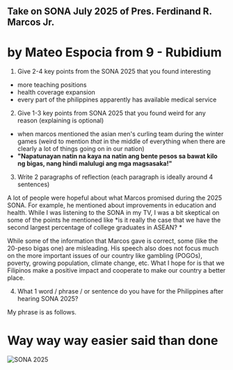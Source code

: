## Take on SONA July 2025 of Pres. Ferdinand R. Marcos Jr.
# by Mateo Espocia from 9 - Rubidium

1. Give 2-4 key points from the SONA 2025 that you found interesting

- more teaching positions
- health coverage expansion
- every part of the philippines apparently has available medical service

2. Give 1-3 key points from SONA 2025 that you found weird for any reason (explaining is optional)

- when marcos mentioned the asian men's curling team during the winter games
(weird to mention *that* in the middle of everything when there are clearly a lot of things going on in our nation)
- **"Napatunayan natin na kaya na natin ang bente pesos sa bawat kilo ng bigas, nang hindi malulugi ang mga magsasaka!"**

3. Write 2 paragraphs of reflection (each paragraph is ideally around 4 sentences)

A lot of people were hopeful about what Marcos promised during the 2025 SONA. For example, he mentioned about improvements in education and health. While I was listening to the SONA in my TV, I was a bit skeptical on some of the points he mentioned like *is it really the case that we have the second largest percentage of college graduates in ASEAN? *

While some of the information that Marcos gave is correct, some (like the 20-peso bigas one) are misleading. His speech also does not focus much on the more important issues of our country like gambling (POGOs), poverty, growing population, climate change, etc. What I hope for is that we Filipinos make a positive impact and cooperate to make our country a better place.

4. What 1 word / phrase / or sentence do you have for the Philippines after hearing SONA 2025?

My phrase is as follows.
# Way way way easier said than done

![SONA 2025](sona2025.png)
